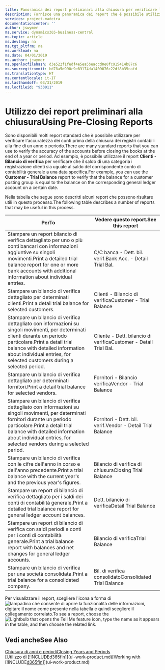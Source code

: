 ```yaml
---
title: Panoramica dei report preliminari alla chiusura per verificare l'accuratezza dei conti | Documenti Microsoft
description: Fornisce una panoramica dei report che è possibile utilizzare per verificare l'accuratezza dei conti prima della chiusura dei registri contabili alla fine di un anno o periodo.
services: project-madeira
documentationcenter: ''
author: jswymer
ms.service: dynamics365-business-central
ms.topic: article
ms.devlang: na
ms.tgt_pltfrm: na
ms.workload: na
ms.date: 04/01/2019
ms.author: jswymer
ms.openlocfilehash: d3e522f1fedf4e5ea5beaccd0e0fc015414b87c6
ms.sourcegitcommit: bd78a5d990c9e83174da1409076c22df8b35eafd
ms.translationtype: HT
ms.contentlocale: it-IT
ms.lasthandoff: 03/31/2019
ms.locfileid: "933911"
---
```

# <a name="using-pre-closing-reports"></a><span data-ttu-id="5ad0b-103">Utilizzo dei report preliminari alla chiusura</span><span class="sxs-lookup"><span data-stu-id="5ad0b-103">Using Pre-Closing Reports</span></span>
<span data-ttu-id="5ad0b-104">Sono disponibili molti report standard che è possibile utilizzare per verificare l'accuratezza dei conti prima della chiusura dei registri contabili alla fine di un anno o periodo.</span><span class="sxs-lookup"><span data-stu-id="5ad0b-104">There are many standard reports that you can use to verify the accuracy of the accounts before closing the books at the end of a year or period.</span></span> <span data-ttu-id="5ad0b-105">Ad esempio, è possibile utilizzare il report **Clienti - Bilancio di verifica** per verificare che il saldo di una categoria i registrazione clienti sia uguale al saldo del corrispondente conto di contabilità generale a una data specifica.</span><span class="sxs-lookup"><span data-stu-id="5ad0b-105">For example, you can use the **Customer - Trial Balance** report to verify that the balance for a customer posting group is equal to the balance on the corresponding general ledger account on a certain date.</span></span>

<span data-ttu-id="5ad0b-106">Nella tabella che segue sono descritti alcuni report che possono risultare utili in questo processo.</span><span class="sxs-lookup"><span data-stu-id="5ad0b-106">The following table describes a number of reports that may be useful in this process.</span></span>

| <span data-ttu-id="5ad0b-107">Per</span><span class="sxs-lookup"><span data-stu-id="5ad0b-107">To</span></span> | <span data-ttu-id="5ad0b-108">Vedere questo report.</span><span class="sxs-lookup"><span data-stu-id="5ad0b-108">See this report</span></span> |
| --- | --- |
| <span data-ttu-id="5ad0b-109">Stampare un report bilancio di verifica dettagliato per uno o più conti bancari con informazioni aggiuntive su singoli movimenti.</span><span class="sxs-lookup"><span data-stu-id="5ad0b-109">Print a detailed trial balance report for one or more bank accounts with additional information about individual entries.</span></span> |<span data-ttu-id="5ad0b-110">C/C banca - Dett. bil. verif.</span><span class="sxs-lookup"><span data-stu-id="5ad0b-110">Bank Acc. - Detail Trial Bal.</span></span> |
| <span data-ttu-id="5ad0b-111">Stampare un bilancio di verifica dettagliato per determinati clienti.</span><span class="sxs-lookup"><span data-stu-id="5ad0b-111">Print a detail trial balance for selected customers.</span></span> |<span data-ttu-id="5ad0b-112">Clienti - Bilancio di verifica</span><span class="sxs-lookup"><span data-stu-id="5ad0b-112">Customer - Trial Balance</span></span> |
| <span data-ttu-id="5ad0b-113">Stampare un bilancio di verifica dettagliato con informazioni su singoli movimenti, per determinati clienti durante un periodo particolare.</span><span class="sxs-lookup"><span data-stu-id="5ad0b-113">Print a detail trial balance with detailed information about individual entries, for selected customers during a selected period.</span></span> |<span data-ttu-id="5ad0b-114">Cliente - Dett. bilancio di verifica</span><span class="sxs-lookup"><span data-stu-id="5ad0b-114">Customer - Detail Trial Bal.</span></span> |
| <span data-ttu-id="5ad0b-115">Stampare un bilancio di verifica dettagliato per determinati fornitori.</span><span class="sxs-lookup"><span data-stu-id="5ad0b-115">Print a detail trial balance for selected vendors.</span></span> |<span data-ttu-id="5ad0b-116">Fornitori - Bilancio verifica</span><span class="sxs-lookup"><span data-stu-id="5ad0b-116">Vendor - Trial Balance</span></span> |
| <span data-ttu-id="5ad0b-117">Stampare un bilancio di verifica dettagliato con informazioni su singoli movimenti, per determinati fornitori durante un periodo particolare.</span><span class="sxs-lookup"><span data-stu-id="5ad0b-117">Print a detail trial balance with detailed information about individual entries, for selected vendors during a selected period.</span></span> |<span data-ttu-id="5ad0b-118">Fornitori - Dett. bil. verif.</span><span class="sxs-lookup"><span data-stu-id="5ad0b-118">Vendor - Detail Trial Balance</span></span> |
| <span data-ttu-id="5ad0b-119">Stampare un bilancio di verifica con le cifre dell'anno in corso e dell'anno precedente.</span><span class="sxs-lookup"><span data-stu-id="5ad0b-119">Print a trial balance with the current year's and the previous year's figures.</span></span> |<span data-ttu-id="5ad0b-120">Bilancio di verifica di chiusura</span><span class="sxs-lookup"><span data-stu-id="5ad0b-120">Closing Trial Balance</span></span> |
| <span data-ttu-id="5ad0b-121">Stampare un report di bilancio di verifica dettagliato per i saldi dei conti di contabilità generale.</span><span class="sxs-lookup"><span data-stu-id="5ad0b-121">Print a detailed trial balance report for general ledger account balances.</span></span> |<span data-ttu-id="5ad0b-122">Dett. bilancio di verifica</span><span class="sxs-lookup"><span data-stu-id="5ad0b-122">Detail Trial Balance</span></span> |
| <span data-ttu-id="5ad0b-123">Stampare un report di bilancio di verifica con saldi periodi e conti per i conti di contabilità generale.</span><span class="sxs-lookup"><span data-stu-id="5ad0b-123">Print a trial balance report with balances and net changes for general ledger accounts.</span></span> |<span data-ttu-id="5ad0b-124">Bilancio di verifica</span><span class="sxs-lookup"><span data-stu-id="5ad0b-124">Trial Balance</span></span> |
| <span data-ttu-id="5ad0b-125">Stampare un bilancio di verifica per una società consolidata.</span><span class="sxs-lookup"><span data-stu-id="5ad0b-125">Print a trial balance for a consolidated company.</span></span> |<span data-ttu-id="5ad0b-126">Bil. di verifica consolidato</span><span class="sxs-lookup"><span data-stu-id="5ad0b-126">Consolidated Trial Balance</span></span> |

<span data-ttu-id="5ad0b-127">Per visualizzare il report, scegliere l'icona a forma di ![lampadina che consente di aprire la funzionalità delle informazioni](media/ui-search/search_small.png "Informazioni sull'operazione che si desidera eseguire"), digitare il nome come presente nella tabella e quindi scegliere il collegamento correlato.</span><span class="sxs-lookup"><span data-stu-id="5ad0b-127">To see a report, choose the ![Lightbulb that opens the Tell Me feature](media/ui-search/search_small.png "Tell me what you want to do") icon, type the name as it appears in the table, and then choose the related link.</span></span>

## <a name="see-also"></a><span data-ttu-id="5ad0b-128">Vedi anche</span><span class="sxs-lookup"><span data-stu-id="5ad0b-128">See Also</span></span>
[<span data-ttu-id="5ad0b-129">Chiusura di anni e periodi</span><span class="sxs-lookup"><span data-stu-id="5ad0b-129">Closing Years and Periods</span></span>](year-close-years-periods.md)  
<span data-ttu-id="5ad0b-130">[Utilizzo di [!INCLUDE[d365fin](includes/d365fin_md.md)]](ui-work-product.md)</span><span class="sxs-lookup"><span data-stu-id="5ad0b-130">[Working with [!INCLUDE[d365fin](includes/d365fin_md.md)]](ui-work-product.md)</span></span>

